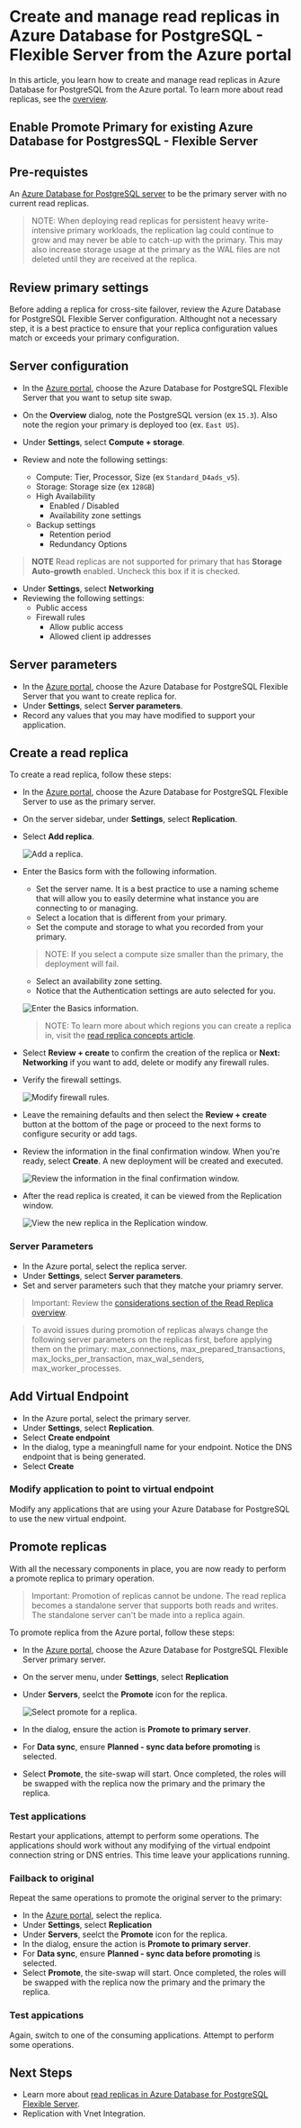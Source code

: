 
# Create and manage read replicas in Azure Database for PostgreSQL - Flexible Server from the Azure portal

In this article, you learn how to create and manage read replicas in Azure Database for PostgreSQL from the Azure portal. To learn more about read replicas, see the [overview](https://learn.microsoft.com/en-us/azure/postgresql/flexible-server/concepts-read-replicas).

## Enable Promote Primary for existing Azure Database for PostgresSQL - Flexible Server

## Pre-requistes

An [Azure Database for PostgreSQL server](https://learn.microsoft.com/en-us/azure/postgresql/flexible-server/quickstart-create-server-portal) to be the primary server with no current read replicas.

> NOTE: When deploying read replicas for persistent heavy write-intensive primary workloads, the replication lag could continue to grow and may never be able to catch-up with the primary. This may also increase storage usage at the primary as the WAL files are not deleted until they are received at the replica.

## Review primary settings

Before adding a replica for cross-site failover, review the Azure Database for PostgreSQL Flexible Server configuration.  Althought not a necessary step, it is a best practice to ensure that your replica configuration values match or exceeds your primary configuration.

## Server configuration

- In the [Azure portal](https://portal.azure.com/), choose the Azure Database for PostgreSQL Flexible Server that you want to setup site swap.
- On the **Overview** dialog, note the PostgreSQL version (ex `15.3`).  Also note the region your primary is deployed too (ex. `East US`).
- Under **Settings**, select **Compute + storage**.
- Review and note the following settings:

    - Compute: Tier, Processor, Size (ex `Standard_D4ads_v5`).
    - Storage: Storage size (ex `128GB`)
    - High Availability
      - Enabled / Disabled
      - Availability zone settings
    - Backup settings
      - Retention period
      - Redundancy Options

> **NOTE** Read replicas are not supported for primary that has **Storage Auto-growth** enabled.  Uncheck this box if it is checked.
    
- Under **Settings**, select **Networking**
- Reviewing the following settings:
    - Public access
    - Firewall rules
      - Allow public access
      - Allowed client ip addresses

## Server parameters

- In the [Azure portal](https://portal.azure.com/), choose the Azure Database for PostgreSQL Flexible Server that you want to create replica for.
- Under **Settings**, select **Server parameters**.
- Record any values that you may have modified to support your application.

## Create a read replica

To create a read replica, follow these steps:

- In the [Azure portal](https://portal.azure.com/), choose the Azure Database for PostgreSQL Flexible Server to use as the primary server.
- On the server sidebar, under **Settings**, select **Replication**.
- Select **Add replica**.

  ![Add a replica.](../media/enable-promote/add-replica.png)

- Enter the Basics form with the following information.
  - Set the server name.  It is a best practice to use a naming scheme that will allow you to easily determine what instance you are connecting to or managing.
  - Select a location that is different from your primary.
  - Set the compute and storage to what you recorded from your primary.
  
  > NOTE:  If you select a compute size smaller than the primary, the deployment will fail.

  - Select an availability zone setting.
  - Notice that the Authentication settings are auto selected for you.

  ![Enter the Basics information.](../media/enable-promote/add-replica.png)

  > NOTE:  To learn more about which regions you can create a replica in, visit the [read replica concepts article](https://learn.microsoft.com/en-us/azure/postgresql/flexible-server/concepts-read-replicas).

- Select **Review + create** to confirm the creation of the replica or **Next: Networking** if you want to add, delete or modify any firewall rules.
- Verify the firewall settings.

  ![Modify firewall rules.](../media/enable-promote/networking.png)

- Leave the remaining defaults and then select the **Review + create** button at the bottom of the page or proceed to the next forms to configure security or add tags.
- Review the information in the final confirmation window. When you're ready, select **Create**. A new deployment will be created and executed.

  ![Review the information in the final confirmation window.](../media/enable-promote/review.png)

- After the read replica is created, it can be viewed from the Replication window.

  ![View the new replica in the Replication window.](../media/enable-promote/list-replica.png)

### Server Parameters

- In the Azure portal, select the replica server.
- Under **Settings**, select **Server parameters**.
- Set and server parameters such that they matche your priamry server.

> Important: Review the [considerations section of the Read Replica overview](https://learn.microsoft.com/en-us/azure/postgresql/flexible-server/concepts-read-replicas#considerations).
  
> To avoid issues during promotion of replicas always change the following server parameters on the replicas first, before applying them on the primary: max_connections, max_prepared_transactions, max_locks_per_transaction, max_wal_senders, max_worker_processes.

## Add Virtual Endpoint

- In the Azure portal, select the primary server.
- Under **Settings**, select **Replication**.
- Select **Create endpoint**
- In the dialog, type a meaningfull name for your endpoint.  Notice the DNS endpoint that is being generated.
- Select **Create**

### Modify application to point to virtual endpoint

Modify any applications that are using your Azure Database for PostgreSQL to use the new virtual endpoint.

## Promote replicas

With all the necessary components in place, you are now ready to perform a promote replica to primary operation.  

> Important: Promotion of replicas cannot be undone. The read replica becomes a standalone server that supports both reads and writes. The standalone server can't be made into a replica again.

To promote replica from the Azure portal, follow these steps:

- In the [Azure portal](https://portal.azure.com/), choose the Azure Database for PostgreSQL Flexible Server primary server.
- On the server menu, under **Settings**, select **Replication**
- Under **Servers**, seelct the **Promote** icon for the replica.

  ![Select promote for a replica.](../media/enable-promote/select-replica.png)

- In the dialog, ensure the action is **Promote to primary server**.
- For **Data sync**, ensure **Planned - sync data before promoting** is selected.
- Select **Promote**, the site-swap will start.  Once completed, the roles will be swapped with the replica now the primary and the primary the replica.

### Test applications

Restart your applications, attempt to perform some operations.  The applications should work without any modifying of the virtual endpoint connection string or DNS entries.  This time leave your applications running.

### Failback to original

Repeat the same operations to promote the original server to the primary:

- In the [Azure portal](https://portal.azure.com/), select the replica.
- Under **Settings**, select **Replication**
- Under **Servers**, seelct the **Promote** icon for the replica.
- In the dialog, ensure the action is **Promote to primary server**.
- For **Data sync**, ensure **Planned - sync data before promoting** is selected.
- Select **Promote**, the site-swap will start.  Once completed, the roles will be swapped with the replica now the primary and the primary the replica.

### Test appications

Again, switch to one of the consuming applications.  Attempt to perform some operations.

## Next Steps

- Learn more about [read replicas in Azure Database for PostgreSQL Flexible Server](https://learn.microsoft.com/en-us/azure/postgresql/flexible-server/concepts-read-replicas).
- Replication with Vnet Integration.
